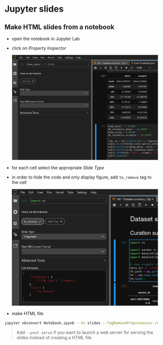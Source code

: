 # Jupyter slides

## Make HTML slides from a notebook

- open the notebook in Jupyter Lab

- click on *Property Inspector*

  ![property_inspector](img/jupyter_property_inspector.png)

- for each cell select the appropriate *Slide Type*

- in order to hide the code and only display figure, add `to_remove` tag to the cell

  ![to_remove_tag](img/jupyter_to_remove_tag.png)

- make HTML file

```bash
jupyter nbconvert Notebook.ipynb --to slides --TagRemovePreprocessor.remove_input_tags={\"to_remove\"} --SlidesExporter.reveal_theme=serif --SlidesExporter.reveal_scroll=True --SlidesExporter.reveal_transition=none
```

> Add `--post serve` if you want to launch a web server for serving the slides instead of creating a HTML file
